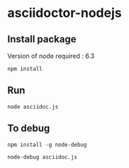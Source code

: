 # asciidoctor-nodejs

## Install package 

Version of node required : 6.3

    npm install

## Run

    node asciidoc.js

## To debug

    npm install -g node-debug
    
    node-debug asciidoc.js
    

